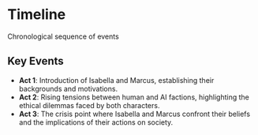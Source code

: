 # Timeline
Chronological sequence of events

## Key Events
- **Act 1**: Introduction of Isabella and Marcus, establishing their backgrounds and motivations.
- **Act 2**: Rising tensions between human and AI factions, highlighting the ethical dilemmas faced by both characters.
- **Act 3**: The crisis point where Isabella and Marcus confront their beliefs and the implications of their actions on society.
